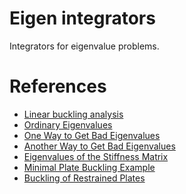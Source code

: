 Eigen integrators
=================

Integrators for eigenvalue problems.

# References
 - [Linear buckling analysis](https://portwooddigital.com/2021/05/29/right-under-your-nose)
 - [Ordinary Eigenvalues](https://portwooddigital.com/2020/11/13/ordinary-eigenvalues/)
 - [One Way to Get Bad Eigenvalues](https://portwooddigital.com/2022/11/10/one-way-to-get-bad-eigenvalues/)
 - [Another Way to Get Bad Eigenvalues](https://portwooddigital.com/2022/11/11/another-way-to-get-bad-eigenvalues/)
 - [Eigenvalues of the Stiffness Matrix](https://portwooddigital.com/2023/01/16/eigenvalues-of-the-stiffness-matrix/)
 - [Minimal Plate Buckling Example](https://portwooddigital.com/2025/05/24/minimal-plate-buckling-example/)
 - [Buckling of Restrained Plates](https://portwooddigital.com/2025/05/31/buckling-of-restrained-plates/)
